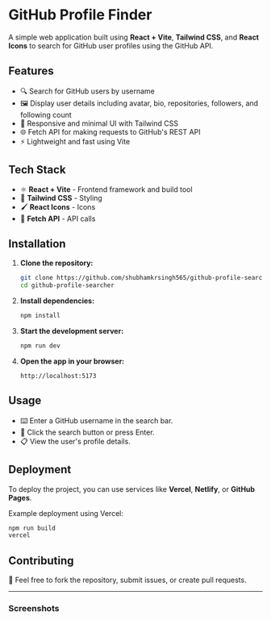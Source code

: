 # GitHub Profile Finder

A simple web application built using **React + Vite**, **Tailwind CSS**, and **React Icons** to search for GitHub user profiles using the GitHub API.

## Features
- 🔍 Search for GitHub users by username
- 🖼️ Display user details including avatar, bio, repositories, followers, and following count
- 📱 Responsive and minimal UI with Tailwind CSS
- 🌐 Fetch API for making requests to GitHub's REST API
- ⚡ Lightweight and fast using Vite

## Tech Stack
- ⚛️ **React + Vite** - Frontend framework and build tool
- 🎨 **Tailwind CSS** - Styling
- 🖌️ **React Icons** - Icons
- 🔗 **Fetch API** - API calls

## Installation

1. **Clone the repository:**
   ```sh
   git clone https://github.com/shubhamkrsingh565/github-profile-searcher.git
   cd github-profile-searcher
   ```

2. **Install dependencies:**
   ```sh
   npm install
   ```

3. **Start the development server:**
   ```sh
   npm run dev
   ```

4. **Open the app in your browser:**
   ```
   http://localhost:5173
   ```

## Usage
- ⌨️ Enter a GitHub username in the search bar.
- 🔎 Click the search button or press Enter.
- 📋 View the user's profile details.

## Deployment
To deploy the project, you can use services like **Vercel**, **Netlify**, or **GitHub Pages**.

Example deployment using Vercel:
```sh
npm run build
vercel
```

## Contributing
🤝 Feel free to fork the repository, submit issues, or create pull requests.

---

### Screenshots
<!-- 🖼️ _Add screenshots of the app interface here._ -->

